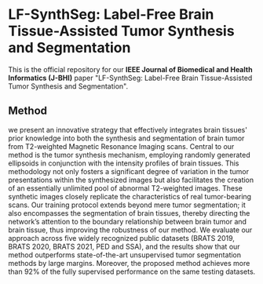 # LF-SynthSeg: Label-Free Brain Tissue-Assisted Tumor Synthesis and Segmentation
This is the official repository for our **IEEE Journal of Biomedical and Health Informatics (J-BHI)** paper "LF-SynthSeg: Label-Free Brain Tissue-Assisted Tumor Synthesis and Segmentation".

## Method
we present an innovative strategy that effectively integrates brain tissues' prior knowledge into both the synthesis and segmentation of brain tumor from T2-weighted Magnetic Resonance Imaging scans. Central to our method is the tumor synthesis mechanism, employing randomly generated ellipsoids in conjunction with the intensity profiles of brain tissues. This methodology not only fosters a significant degree of variation in the tumor presentations within the synthesized images but also facilitates the creation of an essentially unlimited pool of abnormal T2-weighted images. These synthetic images closely replicate the characteristics of real tumor-bearing scans. Our training protocol extends beyond mere tumor segmentation; it also encompasses the segmentation of brain tissues, thereby directing the network’s attention to the boundary relationship between brain tumor and brain tissue, thus improving the robustness of our method. We evaluate our approach across five widely recognized public datasets (BRATS 2019, BRATS 2020, BRATS 2021, PED and SSA), and the results show that our method outperforms state-of-the-art unsupervised tumor segmentation methods by large margins. Moreover, the proposed method achieves more than 92$\%$ of the fully supervised performance on the same testing datasets.
